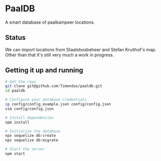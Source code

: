 # PaalDB

A smart database of paalkampeer locations.

## Status

We can import locations from Staatsbosbeheer and Stefan Kruithof's map. Other than that it's still very much a work in progress.

## Getting it up and running

```bash
# Get the repo
git clone git@github.com:Timendus/paaldb.git
cd paaldb

# Configure your database credentials
cp config/config_example.json config/config.json
vim config/config.json

# Install dependencies
npm install

# Initialize the database
npx sequelize db:create
npx sequelize db:migrate

# Start the server
npm start
```
